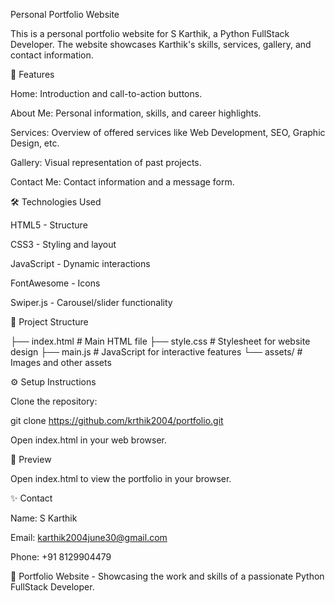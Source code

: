 Personal Portfolio Website

This is a personal portfolio website for S Karthik, a Python FullStack Developer. The website showcases Karthik's skills, services, gallery, and contact information.

🚀 Features

Home: Introduction and call-to-action buttons.

About Me: Personal information, skills, and career highlights.

Services: Overview of offered services like Web Development, SEO, Graphic Design, etc.

Gallery: Visual representation of past projects.

Contact Me: Contact information and a message form.

🛠️ Technologies Used

HTML5 - Structure

CSS3 - Styling and layout

JavaScript - Dynamic interactions

FontAwesome - Icons

Swiper.js - Carousel/slider functionality

📂 Project Structure

├── index.html         # Main HTML file
├── style.css          # Stylesheet for website design
├── main.js            # JavaScript for interactive features
└── assets/            # Images and other assets

⚙️ Setup Instructions

Clone the repository:

git clone https://github.com/krthik2004/portfolio.git

Open index.html in your web browser.

🌟 Preview

Open index.html to view the portfolio in your browser.

✨ Contact

Name: S Karthik

Email: karthik2004june30@gmail.com

Phone: +91 8129904479



🎯 Portfolio Website - Showcasing the work and skills of a passionate Python FullStack Developer.

